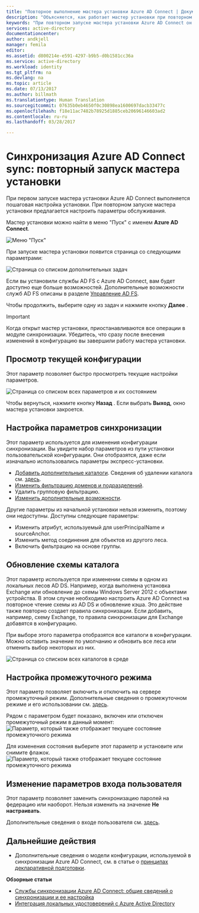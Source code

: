 ```yaml
---
title: "Повторное выполнение мастера установки Azure AD Connect | Документация Майкрософт"
description: "Объясняется, как работает мастер установки при повторном запуске."
keywords: "При повторном запуске мастера установки Azure AD Connect он позволяет настроить параметры обслуживания."
services: active-directory
documentationcenter: 
author: andkjell
manager: femila
editor: 
ms.assetid: d800214e-e591-4297-b9b5-d0b1581cc36a
ms.service: active-directory
ms.workload: identity
ms.tgt_pltfrm: na
ms.devlang: na
ms.topic: article
ms.date: 07/13/2017
ms.author: billmath
ms.translationtype: Human Translation
ms.sourcegitcommit: 07635b0eb4650f0c30898ea1600697dacb33477c
ms.openlocfilehash: f18e11ac7482b78925d1885ceb20696146603ad2
ms.contentlocale: ru-ru
ms.lasthandoff: 03/28/2017

---
```

# Синхронизация Azure AD Connect sync: повторный запуск мастера установки
<a id="azure-ad-connect-sync-running-the-installation-wizard-a-second-time" class="xliff"></a>
При первом запуске мастера установки Azure AD Connect выполняется пошаговая настройка установки. При повторном запуске мастера установки предлагается настроить параметры обслуживания.

Мастер установки можно найти в меню "Пуск" с именем **Azure AD Connect**.

![Меню "Пуск"](./media/active-directory-aadconnectsync-installation-wizard/startmenu.png)

При запуске мастера установки появится страница со следующими параметрами:

![Страница со списком дополнительных задач](./media/active-directory-aadconnectsync-installation-wizard/additionaltasks.png)

Если вы установили службы AD FS с Azure AD Connect, вам будет доступно еще больше возможностей. Дополнительные возможности служб AD FS описаны в разделе [Управление AD FS](active-directory-aadconnect-federation-management.md#manage-ad-fs).

Чтобы продолжить, выберите одну из задач и нажмите кнопку **Далее** .

> [!IMPORTANT]
> Когда открыт мастер установки, приостанавливаются все операции в модуле синхронизации. Убедитесь, что сразу после внесения изменений в конфигурацию вы завершили работу мастера установки.
>
>

## Просмотр текущей конфигурации
<a id="view-current-configuration" class="xliff"></a>
Этот параметр позволяет быстро просмотреть текущие настройки параметров.

![Страница со списком всех параметров и их состоянием](./media/active-directory-aadconnectsync-installation-wizard/viewconfig.png)

Чтобы вернуться, нажмите кнопку **Назад** . Если выбрать **Выход**, окно мастера установки закроется.

## Настройка параметров синхронизации
<a id="customize-synchronization-options" class="xliff"></a>
Этот параметр используется для изменения конфигурации синхронизации. Вы увидите набор параметров из пути установки пользовательской конфигурации. Они отобразятся, даже если изначально использовались параметры экспресс-установки.

* [Добавить дополнительные каталоги](active-directory-aadconnect-get-started-custom.md#connect-your-directories). Сведения об удалении каталога см. [здесь](active-directory-aadconnectsync-service-manager-ui-connectors.md#delete).
* [Изменить фильтрацию доменов и подразделений](active-directory-aadconnect-get-started-custom.md#domain-and-ou-filtering).
* Удалить групповую фильтрацию.
* [Изменить дополнительные возможности](active-directory-aadconnect-get-started-custom.md#optional-features).

Другие параметры из начальной установки нельзя изменить, поэтому они недоступны. Доступны следующие параметры:

* Изменить атрибут, используемый для userPrincipalName и sourceAnchor.
* Изменить метод соединения для объектов из другого леса.
* Включить фильтрацию на основе группы.

## Обновление схемы каталога
<a id="refresh-directory-schema" class="xliff"></a>
Этот параметр используется при изменении схемы в одном из локальных лесов AD DS. Например, когда выполнена установка Exchange или обновление до схемы Windows Server 2012 с объектами устройства. В этом случае необходимо настроить Azure AD Connect на повторное чтение схемы из AD DS и обновление кэша. Это действие также повторно создает правила синхронизации. Если добавить, например, схему Exchange, то правила синхронизации для Exchange добавятся в конфигурацию.

При выборе этого параметра отобразятся все каталоги в конфигурации. Можно оставить значение по умолчанию и обновить все леса или отменить выбор некоторых из них.

![Страница со списком всех каталогов в среде](./media/active-directory-aadconnectsync-installation-wizard/refreshschema.png)

## Настройка промежуточного режима
<a id="configure-staging-mode" class="xliff"></a>
Этот параметр позволяет включить и отключить на сервере промежуточный режим. Дополнительные сведения о промежуточном режиме и его использовании см. [здесь](active-directory-aadconnectsync-operations.md#staging-mode).

Рядом с параметром будет показано, включен или отключен промежуточный режим в данный момент:   
![Параметр, который также отображает текущее состояние промежуточного режима](./media/active-directory-aadconnectsync-installation-wizard/stagingmodecurrentstate.png)

Для изменения состояния выберите этот параметр и установите или снимите флажок.  
![Параметр, который также отображает текущее состояние промежуточного режима](./media/active-directory-aadconnectsync-installation-wizard/stagingmodeenable.png)

## Изменение параметров входа пользователя
<a id="change-user-sign-in" class="xliff"></a>
Этот параметр позволяет заменить синхронизацию паролей на федерацию или наоборот. Нельзя изменить на значение **Не настраивать**.

Дополнительные сведения о входе пользователя см. [здесь](active-directory-aadconnect-user-signin.md#changing-the-user-sign-in-method).

## Дальнейшие действия
<a id="next-steps" class="xliff"></a>
* Дополнительные сведения о модели конфигурации, используемой в синхронизации Azure AD Connect, см. в статье о [принципах декларативной подготовки](active-directory-aadconnectsync-understanding-declarative-provisioning.md).

**Обзорные статьи**

* [Службы синхронизации Azure AD Connect: общие сведений о синхронизации и ее настройка](active-directory-aadconnectsync-whatis.md)
* [Интеграция локальных удостоверений с Azure Active Directory](active-directory-aadconnect.md)


